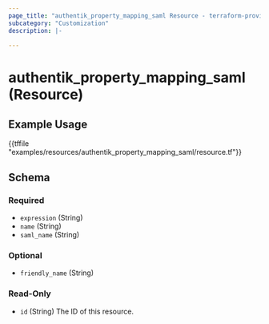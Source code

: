 ```yaml
---
page_title: "authentik_property_mapping_saml Resource - terraform-provider-authentik"
subcategory: "Customization"
description: |-
  
---
```


# authentik_property_mapping_saml (Resource)



## Example Usage

{{tffile "examples/resources/authentik_property_mapping_saml/resource.tf"}}

<!-- schema generated by tfplugindocs -->
## Schema

### Required

- `expression` (String)
- `name` (String)
- `saml_name` (String)

### Optional

- `friendly_name` (String)

### Read-Only

- `id` (String) The ID of this resource.


